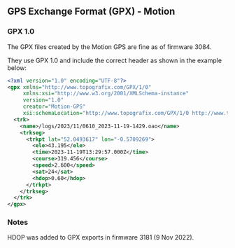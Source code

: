 ## GPS Exchange Format (GPX) - Motion

### GPX 1.0

The GPX files created by the Motion GPS are fine as of firmware 3084.

They use GPX 1.0 and include the correct header as shown in the example below:

```xml
<?xml version="1.0" encoding="UTF-8"?>
<gpx xmlns="http://www.topografix.com/GPX/1/0"
     xmlns:xsi="http://www.w3.org/2001/XMLSchema-instance"
     version="1.0"
     creator="Motion-GPS"
     xsi:schemaLocation="http://www.topografix.com/GPX/1/0 http://www.topografix.com/GPX/1/0/gpx.xsd">
  <trk>
    <name>/logs/2023/11/0610_2023-11-19-1429.oao</name>
    <trkseg>
      <trkpt lat="52.0493617" lon="-0.5709269">
        <ele>43.195</ele>
        <time>2023-11-19T13:29:57.000Z</time>
        <course>319.456</course>
        <speed>2.600</speed>
        <sat>24</sat>
        <hdop>0.60</hdop>
      </trkpt>
    </trkseg>
  </trk>
</gpx>
```



### Notes

HDOP was added to GPX exports in firmware 3181 (9 Nov 2022).
